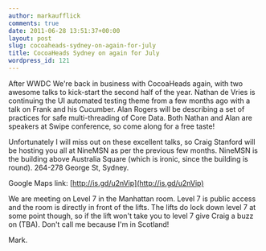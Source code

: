 ```yaml
---
author: markaufflick
comments: true
date: 2011-06-28 13:51:37+00:00
layout: post
slug: cocoaheads-sydney-on-again-for-july
title: CocoaHeads Sydney on again for July
wordpress_id: 121
---
```


After WWDC We're back in business with CocoaHeads again, with two awesome talks to kick-start the second half of the year. Nathan de Vries is continuing the UI automated testing theme from a few months ago with a talk on Frank and his Cucumber. Alan Rogers will be describing a set of practices for safe multi-threading of Core Data. Both Nathan and Alan are speakers at Swipe conference, so come along for a free taste!




Unfortunately I will miss out on these excellent talks, so Craig Stanford will be hosting you all at NineMSN as per the previous few months. NineMSN is the building above Australia Square (which is ironic, since the building is round). 264-278 George St, Sydney.




Google Maps link: [http://is.gd/u2nVip](http://is.gd/u2nVip)




We are meeting on Level 7 in the Manhattan room. Level 7 is public access and the room is directly in front of the lifts. The lifts do lock down level 7 at some point though, so if the lift won't take you to level 7 give Craig a buzz on (TBA). Don't call me because I'm in Scotland!




Mark.

